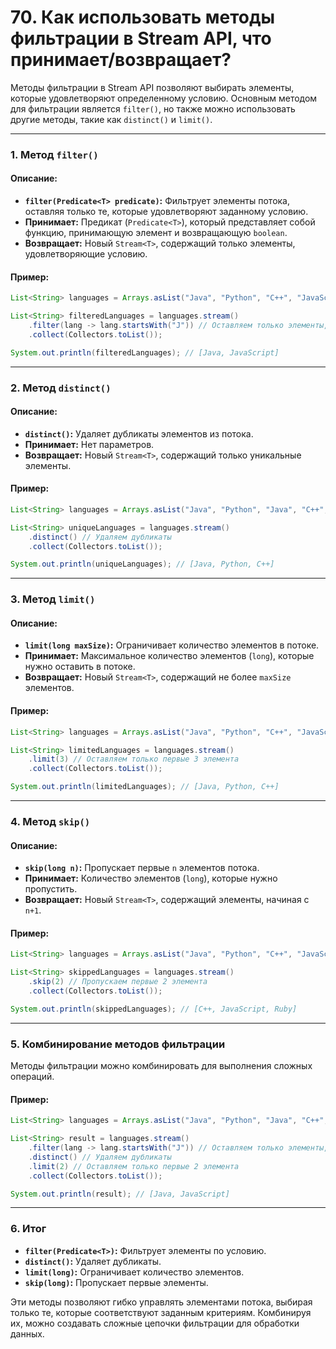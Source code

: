 # 70. Как использовать методы фильтрации в Stream API, что принимает/возвращает?

Методы фильтрации в Stream API позволяют выбирать элементы, которые удовлетворяют определенному условию. Основным методом для фильтрации является `filter()`, но также можно использовать другие методы, такие как `distinct()` и `limit()`.

---

### **1. Метод `filter()`**

#### **Описание:**
- **`filter(Predicate<T> predicate)`:** Фильтрует элементы потока, оставляя только те, которые удовлетворяют заданному условию.
- **Принимает:** Предикат (`Predicate<T>`), который представляет собой функцию, принимающую элемент и возвращающую `boolean`.
- **Возвращает:** Новый `Stream<T>`, содержащий только элементы, удовлетворяющие условию.

#### **Пример:**
```java
List<String> languages = Arrays.asList("Java", "Python", "C++", "JavaScript", "Ruby");

List<String> filteredLanguages = languages.stream()
    .filter(lang -> lang.startsWith("J")) // Оставляем только элементы, начинающиеся с "J"
    .collect(Collectors.toList());

System.out.println(filteredLanguages); // [Java, JavaScript]
```

---

### **2. Метод `distinct()`**

#### **Описание:**
- **`distinct()`:** Удаляет дубликаты элементов из потока.
- **Принимает:** Нет параметров.
- **Возвращает:** Новый `Stream<T>`, содержащий только уникальные элементы.

#### **Пример:**
```java
List<String> languages = Arrays.asList("Java", "Python", "Java", "C++", "Python");

List<String> uniqueLanguages = languages.stream()
    .distinct() // Удаляем дубликаты
    .collect(Collectors.toList());

System.out.println(uniqueLanguages); // [Java, Python, C++]
```

---

### **3. Метод `limit()`**

#### **Описание:**
- **`limit(long maxSize)`:** Ограничивает количество элементов в потоке.
- **Принимает:** Максимальное количество элементов (`long`), которые нужно оставить в потоке.
- **Возвращает:** Новый `Stream<T>`, содержащий не более `maxSize` элементов.

#### **Пример:**
```java
List<String> languages = Arrays.asList("Java", "Python", "C++", "JavaScript", "Ruby");

List<String> limitedLanguages = languages.stream()
    .limit(3) // Оставляем только первые 3 элемента
    .collect(Collectors.toList());

System.out.println(limitedLanguages); // [Java, Python, C++]
```

---

### **4. Метод `skip()`**

#### **Описание:**
- **`skip(long n)`:** Пропускает первые `n` элементов потока.
- **Принимает:** Количество элементов (`long`), которые нужно пропустить.
- **Возвращает:** Новый `Stream<T>`, содержащий элементы, начиная с `n+1`.

#### **Пример:**
```java
List<String> languages = Arrays.asList("Java", "Python", "C++", "JavaScript", "Ruby");

List<String> skippedLanguages = languages.stream()
    .skip(2) // Пропускаем первые 2 элемента
    .collect(Collectors.toList());

System.out.println(skippedLanguages); // [C++, JavaScript, Ruby]
```

---

### **5. Комбинирование методов фильтрации**

Методы фильтрации можно комбинировать для выполнения сложных операций.

#### **Пример:**
```java
List<String> languages = Arrays.asList("Java", "Python", "Java", "C++", "JavaScript", "Ruby");

List<String> result = languages.stream()
    .filter(lang -> lang.startsWith("J")) // Оставляем только элементы, начинающиеся с "J"
    .distinct() // Удаляем дубликаты
    .limit(2) // Оставляем только первые 2 элемента
    .collect(Collectors.toList());

System.out.println(result); // [Java, JavaScript]
```

---

### **6. Итог**

- **`filter(Predicate<T>)`:** Фильтрует элементы по условию.
- **`distinct()`:** Удаляет дубликаты.
- **`limit(long)`:** Ограничивает количество элементов.
- **`skip(long)`:** Пропускает первые элементы.

Эти методы позволяют гибко управлять элементами потока, выбирая только те, которые соответствуют заданным критериям. Комбинируя их, можно создавать сложные цепочки фильтрации для обработки данных.
